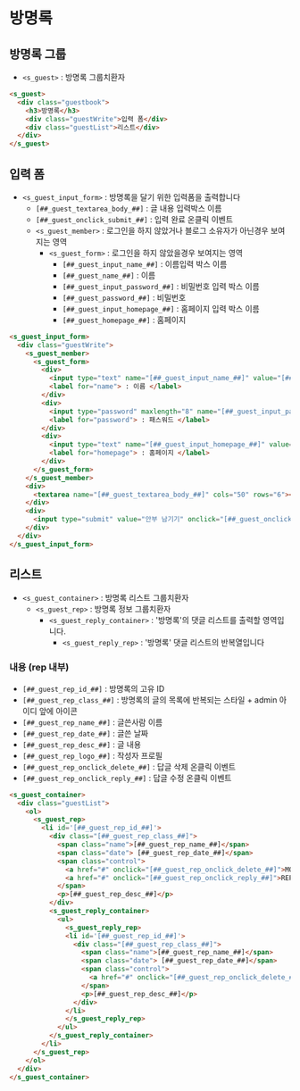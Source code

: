 # 방명록

## 방명록 그룹
- `<s_guest>` : 방명록 그룹치환자

```html
<s_guest>
  <div class="guestbook">
    <h3>방명록</h3>
    <div class="guestWrite">입력 폼</div>
    <div class="guestList">리스트</div>
  </div>
</s_guest> 
```

## 입력 폼
- `<s_guest_input_form>` : 방명록을 달기 위한 입력폼을 출력합니다
	- `[##_guest_textarea_body_##]` : 글 내용 입력박스 이름
	- `[##_guest_onclick_submit_##]` : 입력 완료 온클릭 이벤트
	- `<s_guest_member>` : 로그인을 하지 않았거나 블로그 소유자가 아닌경우 보여지는 영역
		- `<s_guest_form>` : 로그인을 하지 않았을경우 보여지는 영역
			- `[##_guest_input_name_##]` : 이름입력 박스 이름
			- `[##_guest_name_##]` : 이름
			- `[##_guest_input_password_##]` : 비밀번호 입력 박스 이름
			- `[##_guest_password_##]` : 비밀번호
			- `[##_guest_input_homepage_##]` : 홈페이지 입력 박스 이름
			- `[##_guest_homepage_##]` : 홈페이지

```html
<s_guest_input_form>
  <div class="guestWrite">
    <s_guest_member>
      <s_guest_form>
        <div>
          <input type="text" name="[##_guest_input_name_##]" value="[##_guest_name_##]" />
          <label for="name"> : 이름 </label>
        </div>
        <div>
          <input type="password" maxlength="8" name="[##_guest_input_password_##]" value="[##_guest_password_##]" />
          <label for="password"> : 패스워드 </label>
        </div>
        <div>
          <input type="text" name="[##_guest_input_homepage_##]" value="[##_guest_homepage_##]" />
          <label for="homepage"> : 홈페이지 </label>
        </div>
      </s_guest_form>
    </s_guest_member>
    <div>
      <textarea name="[##_guest_textarea_body_##]" cols="50" rows="6"></textarea>
    </div>
    <div>
      <input type="submit" value="안부 남기기" onclick="[##_guest_onclick_submit_##]"/>
    </div>
  </div>
</s_guest_input_form>
```

## 리스트
- `<s_guest_container>` : 방명록 리스트 그룹치환자
	- `<s_guest_rep>` : 방명록 정보 그룹치환자
		- `<s_guest_reply_container>` : '방명록'의 댓글 리스트를 출력할 영역입니다.
			- `<s_guest_reply_rep>` : '방명록' 댓글 리스트의 반복열입니다

### 내용 (rep 내부)
- `[##_guest_rep_id_##]` : 방명록의 고유 ID
- `[##_guest_rep_class_##]` : 방명록의 글의 목록에 반복되는 스타일 + admin 아이디 앞에 아이콘
- `[##_guest_rep_name_##]` : 글쓴사람 이름
- `[##_guest_rep_date_##]` : 글쓴 날짜
- `[##_guest_rep_desc_##]` : 글 내용
- `[##_guest_rep_logo_##]` : 작성자 프로필
- `[##_guest_rep_onclick_delete_##]` : 답글 삭제 온클릭 이벤트
- `[##_guest_rep_onclick_reply_##]` : 답글 수정 온클릭 이벤트

```html
<s_guest_container>
  <div class="guestList">
    <ol>
      <s_guest_rep>
        <li id='[##_guest_rep_id_##]'>
          <div class="[##_guest_rep_class_##]">
            <span class="name">[##_guest_rep_name_##]</span>
            <span class="date"> [##_guest_rep_date_##]</span>
            <span class="control">
              <a href="#" onclick="[##_guest_rep_onclick_delete_##]">MODIFY/DELETE</a>
              <a href="#" onclick="[##_guest_rep_onclick_reply_##]">REPLY</a>
            </span>
            <p>[##_guest_rep_desc_##]</p>
          </div>
          <s_guest_reply_container>
            <ul>
              <s_guest_reply_rep>
              <li id='[##_guest_rep_id_##]'>
                <div class="[##_guest_rep_class_##]">
                  <span class="name">[##_guest_rep_name_##]</span>
                  <span class="date"> [##_guest_rep_date_##]</span>
                  <span class="control">
                    <a href="#" onclick="[##_guest_rep_onclick_delete_##]">MODIFY/DELETE </a>
                  </span>
                  <p>[##_guest_rep_desc_##]</p>
                </div>
              </li>
              </s_guest_reply_rep>
            </ul>
          </s_guest_reply_container>
        </li>
      </s_guest_rep>
    </ol>
  </div>
</s_guest_container>
```

